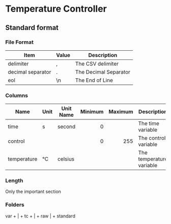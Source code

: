 # Temperature Controller

## Standard format

### File Format

| Item              | Value | Description              |
|-------------------|-------|--------------------------|
| delimiter         |     , | The CSV delimiter        |
| decimal separator |     . | The Decimal Separator    |
| eol               |    \n | The End of Line          |

### Columns

| Name        | Unit | Unit Name | Minimum | Maximum | Description              |
|-------------|------|-----------|--------:|--------:|--------------------------|
| time        |    s | second    |       0 |         | The time variable        |
| control     |      |           |       0 |     255 | The control variable     |
| temperature |   °C | celsius   |         |         | The temperature variable |

### Length

Only the important section

### Folders

var +
    |
    + tc +
         |
         + raw
         |
         + standard